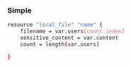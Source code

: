 ### Simple

```bash
resource "local_file" "name" {
    filename = var.users[count.index]
    sensitive_content = var.content
    count = length(var.users)

}
```

